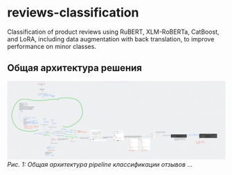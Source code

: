 # reviews-classification

Classification of product reviews using RuBERT, XLM-RoBERTa, CatBoost, and LoRA, including data augmentation with back translation, to improve performance on minor classes.

## Общая архитектура решения

![Общая схема работы](/images/photo_2025-09-17_23-55-04.jpg)
*Рис. 1: Общая архитектура pipeline классификации отзывов*
...
